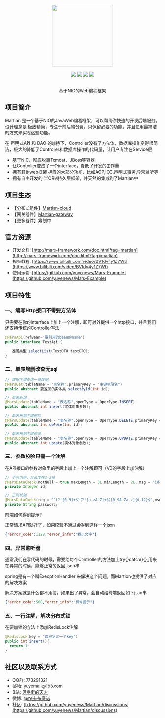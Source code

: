 <div align=center>
<img width="200px;" src="http://mars-framework.com/img/logo-github.png"/>
</div>

<br/>

<div align=center>

<img src="https://img.shields.io/badge/licenes-MIT-brightgreen.svg"/>
<img src="https://img.shields.io/badge/jdk-1.8+-brightgreen.svg"/>
<img src="https://img.shields.io/badge/maven-3.5.4+-brightgreen.svg"/>
<img src="https://img.shields.io/badge/release-master-brightgreen.svg"/>

</div>

<br/>

<div align=center>

基于NIO的Web编程框架

</div>

## 项目简介

Martian 是一个基于NIO的JavaWeb编程框架，可以帮助你快速的开发后端服务。 设计理念是 极致精简，专注于前后端分离，只保留必要的功能，并且使用最简洁的方式来实现这些功能。

在 声明式API 和 DAO 的加持下，Controller没有了方法体，数据库操作变得很简洁，极大的降低了Controller和数据库操作的代码量，让用户专注在Service层

- 基于NIO，彻底脱离Tomcat，JBoss等容器
- 让Controller变成了一个interface，降低了开发的工作量
- 拥有其他web框架 拥有的大部分功能，比如AOP,IOC,声明式事务,异常监听等
- 拥有自主开发的 半ORM持久层框架，并天然的集成到了Martian中

## 项目生态

- 【分布式组件】[Martian-cloud](https://github.com/yuyenews/Martian-Cloud)
- 【网关组件】[Martian-gateway](https://github.com/yuyenews/Martian-gateway)
- 【更多组件】筹划中

## 官方资源

- 开发文档: [http://mars-framework.com/doc.html?tag=martian](http://mars-framework.com/doc.html?tag=martian)
- 视频教程: [https://www.bilibili.com/video/BV1dv4y1Z7Wt](https://www.bilibili.com/video/BV1dv4y1Z7Wt)
- 使用示例: [https://github.com/yuyenews/Mars-Example](https://github.com/yuyenews/Mars-Example)

## 项目特性
### 一、编写Http接口不需要方法体
只需要在你的interface上加上一个注解，即可对外提供一个http接口，并且我们还支持传统的Controller写法
```java
@MarsApi(refBean="要引用的bean的name")
public interface TestApi {

   返回类型 selectList(TestDTO testDTO);
}
```
### 二、单表增删改查无sql
```java
// 根据主键查询一条数据
@MarsGet(tableName = "表名称",primaryKey = "主键字段名")
public abstract 要返回的实体类 selectById(int id);

// 单表新增
@MarsUpdate(tableName = "表名称",operType = OperType.INSERT)
public abstract int insert(实体对象参数);

// 单表根据主键删除
@MarsUpdate(tableName = "表名称",operType = OperType.DELETE,primaryKey = "主键字段名")
public abstract int delete(int id);

// 单表根据主键修改
@MarsUpdate(tableName = "表名称",operType = OperType.UPDATE,primaryKey = "主键字段名")
public abstract int update(实体对象参数);
```

### 三、参数校验只需一个注解
在API接口的参数对象里的字段上加上一个注解即可（VO的字段上加注解）
```java
// 不可为空，且长度在2-3位
@MarsDataCheck(notNull = true,maxLength = 3L,minLength = 2L, msg = "id不可为空且长度必须在2-3位之间")
private Integer id;

// 正则校验
@MarsDataCheck(reg = "^(?![0-9]+$)(?![a-zA-Z]+$)[0-9A-Za-z]{6,12}$",msg = "密码不可以为空且必须是6-12位数字字母组合")
private String password;
```

前端如何得到提示?

正常请求API就好了，如果校验不通过会得到这样一个json
```json
{"error_code":1128,"error_info":"提示文字"}
```

### 四、异常监听器
通常我们在写代码的时候，需要给每个Controller的方法加上try{}catch(){},用来在异常的时候，能够正常的返回 json串

spring是有一个叫ExecptionHandler 来解决这个问题，而Martion也提供了对应的解决方案

解决方案就是什么都不用管，如果出了异常，会自动给前端返回如下json串
```json
{"error_code":500,"error_info":"异常提示"}
```

### 五、一行注解，解决分布式锁
在要加锁的方法上添加RedisLock注解
```java
@RedisLock(key = "自己定义一个key")
public int insert(){
  return 1;
}
```
## 社区以及联系方式

- QQ群: 773291321
- 邮箱: yuyemail@163.com
- B站: [贝克街的天才](https://space.bilibili.com/41981562)
- 微博: [@Ye卡布奇诺](https://weibo.com/tcyuye?sudaref=mars-framework.com&is_all=1)
- 社区: [https://github.com/yuyenews/Martian/discussions](https://github.com/yuyenews/Martian/discussions)